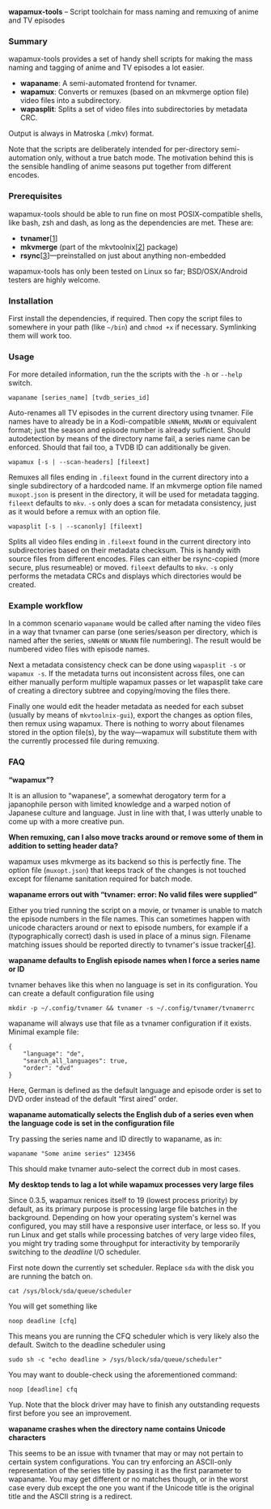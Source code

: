 **wapamux-tools** – Script toolchain for mass naming and remuxing of anime and
TV episodes


### Summary ###

wapamux-tools provides a set of handy shell scripts for making the mass naming
and tagging of anime and TV episodes a lot easier.

* **wapaname**: A semi-automated frontend for tvnamer.
* **wapamux**: Converts or remuxes (based on an mkvmerge option file) video
  files into a subdirectory.
* **wapasplit**: Splits a set of video files into subdirectories by metadata
  CRC.

Output is always in Matroska (.mkv) format.

Note that the scripts are deliberately intended for per-directory
semi-automation only, without a true batch mode. The motivation behind this is
the sensible handling of anime seasons put together from different encodes.


### Prerequisites ###

wapamux-tools should be able to run fine on most POSIX-compatible shells, like
bash, zsh and dash, as long as the dependencies are met. These are:

* **tvnamer**[[1]]
* **mkvmerge** (part of the mkvtoolnix[[2]] package)
* **rsync**[[3]]—preinstalled on just about anything non-embedded

wapamux-tools has only been tested on Linux so far; BSD/OSX/Android testers
are highly welcome.


### Installation ###

First install the dependencies, if required. Then copy the script files to
somewhere in your path (like `~/bin`) and `chmod +x` if necessary.
Symlinking them will work too.


### Usage ###

For more detailed information, run the the scripts with the `-h` or
`--help` switch.

    wapaname [series_name] [tvdb_series_id]

Auto-renames all TV episodes in the current directory using tvnamer. File
names have to already be in a Kodi-compatible `sNNeNN`, `NNxNN` or
equivalent format; just the season and episode number is already sufficient.
Should autodetection by means of the directory name fail, a series name can be
enforced. Should that fail too, a TVDB ID can additionally be given.

    wapamux [-s | --scan-headers] [fileext]

Remuxes all files ending in `.fileext` found in the current directory into
a single subdirectory of a hardcoded name. If an mkvmerge option file named
`muxopt.json` is present in the directory, it will be used for metadata
tagging. `fileext` defaults to `mkv`. `-s` only does a scan for metadata
consistency, just as it would before a remux with an option file.

    wapasplit [-s | --scanonly] [fileext]

Splits all video files ending in `.fileext` found in the current directory
into subdirectories based on their metadata checksum. This is handy with
source files from different encodes. Files can either be rsync-copied (more
secure, plus resumeable) or moved. `fileext` defaults to `mkv`.
`-s` only performs the metadata CRCs and displays which directories would
be created.


### Example workflow ###

In a common scenario `wapaname` would be called after naming the video
files in a way that tvnamer can parse (one series/season per directory, which
is named after the series, `sNNeNN` or `NNxNN` file numbering). The result
would be numbered video files with episode names.

Next a metadata consistency check can be done using `wapasplit -s` or
`wapamux -s`. If the metadata turns out inconsistent across files, one can
either manually perform multiple wapamux passes or let wapasplit take care of
creating a directory subtree and copying/moving the files there.

Finally one would edit the header metadata as needed for each subset (usually
by means of `mkvtoolnix-gui`), export the changes as option files, then
remux using wapamux. There is nothing to worry about filenames stored in the
option file(s), by the way—wapamux will substitute them with the currently
processed file during remuxing.


### FAQ ###

**“wapamux”?**

It is an allusion to “wapanese”, a somewhat derogatory term for a japanophile
person with limited knowledge and a warped notion of Japanese culture and
language. Just in line with that, I was utterly unable to come up with a more
creative pun.

**When remuxing, can I also move tracks around or remove some of them in
addition to setting header data?**

wapamux uses mkvmerge as its backend so this is perfectly fine. The option
file (`muxopt.json`) that keeps track of the changes is not touched except for
filename sanitation required for batch mode.

**wapaname errors out with “tvnamer: error: No valid files were supplied”**

Either you tried running the script on a movie, or tvnamer is unable to match
the episode numbers in the file names. This can sometimes happen with unicode
characters around or next to episode numbers, for example if a
(typographically correct) dash is used in place of a minus sign. Filename
matching issues should be reported directly to tvnamer's issue tracker[[4]].

**wapaname defaults to English episode names when I force a series name or ID**

tvnamer behaves like this when no language is set in its configuration. You
can create a default configuration file using

    mkdir -p ~/.config/tvnamer && tvnamer -s ~/.config/tvnamer/tvnamerrc

wapaname will always use that file as a tvnamer configuration if it exists.
Minimal example file:

    {
        "language": "de", 
        "search_all_languages": true, 
        "order": "dvd" 
    }

Here, German is defined as the default language and episode order is set to
DVD order instead of the default “first aired” order.

**wapaname automatically selects the English dub of a series even when the
language code is set in the configuration file**

Try passing the series name and ID directly to wapaname, as in:

    wapaname "Some anime series" 123456

This should make tvnamer auto-select the correct dub in most cases.

**My desktop tends to lag a lot while wapamux processes very large files**

Since 0.3.5, wapamux renices itself to 19 (lowest process priority) by
default, as its primary purpose is processing large file batches in the
background. Depending on how your operating system's kernel was configured,
you may still have a responsive user interface, or less so. If you run Linux
and get stalls while processing batches of very large video files, you might
try trading some throughput for interactivity by temporarily switching to the
*deadline* I/O scheduler.

First note down the currently set scheduler. Replace `sda` with the disk you
are running the batch on.

    cat /sys/block/sda/queue/scheduler

You will get something like

    noop deadline [cfq]

This means you are running the CFQ scheduler which is very likely also the
default. Switch to the deadline scheduler using

    sudo sh -c "echo deadline > /sys/block/sda/queue/scheduler"

You may want to double-check using the aforementioned command:

    noop [deadline] cfq

Yup. Note that the block driver may have to finish any outstanding requests
first before you see an improvement.

**wapaname crashes when the directory name contains Unicode characters**

This seems to be an issue with tvnamer that may or may not pertain to certain
system configurations. You can try enforcing an ASCII-only representation of
the series title by passing it as the first parameter to wapaname. You may get
different or no matches though, or in the worst case every dub except the one
you want if the Unicode title is the original title and the ASCII string is a
redirect.


[1]: https://github.com/dbr/tvnamer

[2]: https://mkvtoolnix.download

[3]: https://rsync.samba.org/

[4]: https://github.com/dbr/tvnamer/issues
